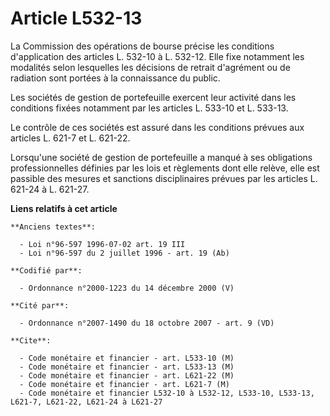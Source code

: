 # Article L532-13

La Commission des opérations de bourse précise les conditions d'application des articles L. 532-10 à L. 532-12. Elle fixe
notamment les modalités selon lesquelles les décisions de retrait d'agrément ou de radiation sont portées à la connaissance
du public.

Les sociétés de gestion de portefeuille exercent leur activité dans les conditions fixées notamment par les articles L.
533-10 et L. 533-13.

Le contrôle de ces sociétés est assuré dans les conditions prévues aux articles L. 621-7 et L. 621-22.

Lorsqu'une société de gestion de portefeuille a manqué à ses obligations professionnelles définies par les lois et règlements
dont elle relève, elle est passible des mesures et sanctions disciplinaires prévues par les articles L. 621-24 à L. 621-27.

**Liens relatifs à cet article**

	**Anciens textes**:

	  - Loi n°96-597 1996-07-02 art. 19 III
	  - Loi n°96-597 du 2 juillet 1996 - art. 19 (Ab)

	**Codifié par**:

	  - Ordonnance n°2000-1223 du 14 décembre 2000 (V)

	**Cité par**:

	  - Ordonnance n°2007-1490 du 18 octobre 2007 - art. 9 (VD)

	**Cite**:

	  - Code monétaire et financier - art. L533-10 (M)
	  - Code monétaire et financier - art. L533-13 (M)
	  - Code monétaire et financier - art. L621-22 (M)
	  - Code monétaire et financier - art. L621-7 (M)
	  - Code monétaire et financier L532-10 à L532-12, L533-10, L533-13, L621-7, L621-22, L621-24 à L621-27
